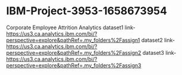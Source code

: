 # IBM-Project-3953-1658673954
Corporate Employee Attrition Analytics
dataset1 link-https://us3.ca.analytics.ibm.com/bi/?perspective=explore&pathRef=.my_folders%2Fassign1
dataset2 link-https://us3.ca.analytics.ibm.com/bi/?perspective=explore&pathRef=.my_folders%2Fassign2
dataset3 link-https://us3.ca.analytics.ibm.com/bi/?perspective=explore&pathRef=.my_folders%2Fassign3
